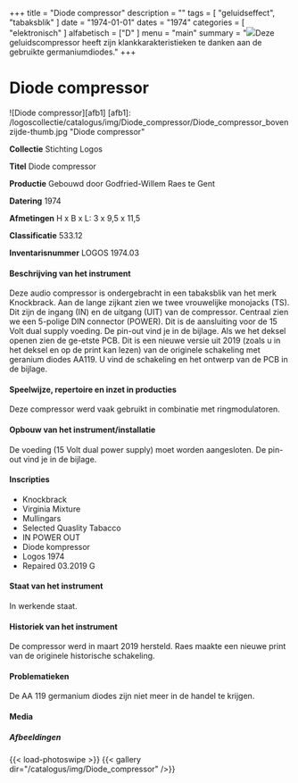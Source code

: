 ﻿+++
title = "Diode compressor"
description = ""
tags = [
    "geluidseffect",
"tabaksblik"
]
date = "1974-01-01"
dates = "1974"
categories = [ "elektronisch"
]
alfabetisch = ["D"
]
menu = "main"
summary = "<a href='/logoscollectie/catalogus/1974/diodecompressor'><img src='/logoscollectie/catalogus/img/Diode_compressor/Diode_compressor_bovenzijde-thumb.jpg'></a>Deze geluidscompressor heeft zijn klankkarakteristieken te danken aan de gebruikte germaniumdiodes."
+++

# Diode compressor

![Diode compressor][afb1]
[afb1]: /logoscollectie/catalogus/img/Diode_compressor/Diode_compressor_bovenzijde-thumb.jpg "Diode compressor"

**Collectie**
Stichting Logos

**Titel**
Diode compressor

**Productie**
Gebouwd door Godfried-Willem Raes te Gent

**Datering**
1974

**Afmetingen**
H x B x L: 3 x 9,5 x 11,5

**Classificatie**
533.12

**Inventarisnummer**
LOGOS 1974.03

#### Beschrijving van het instrument
Deze audio compressor is ondergebracht in een tabaksblik van het merk Knockbrack. Aan de lange zijkant zien we twee vrouwelijke monojacks (TS). Dit zijn de ingang (IN) en de uitgang (UIT) van de compressor. Centraal zien we een 5-polige DIN connector (POWER). Dit is de aansluiting voor de 15 Volt dual supply voeding. De pin-out vind je in de bijlage.
Als we het deksel openen zien de ge-etste PCB. Dit is een nieuwe versie uit 2019 (zoals u in het deksel en op de print kan lezen) van de originele schakeling met geranium diodes AA119. U vind de schakeling en het ontwerp van de PCB in de bijlage.

#### Speelwijze, repertoire en inzet in producties
Deze compressor werd vaak gebruikt in combinatie met ringmodulatoren.

#### Opbouw van het instrument/installatie
De voeding (15 Volt dual power supply) moet worden aangesloten. De pin-out vind je in de bijlage.

#### Inscripties
- Knockbrack
- Virginia Mixture
- Mullingars
- Selected Quaslity Tabacco
- IN POWER OUT
- Diode kompressor
- Logos 1974
- Repaired 03.2019 G

#### Staat van het instrument
In werkende staat.

#### Historiek van het instrument
De compressor werd in maart 2019 hersteld. Raes maakte een nieuwe print van de originele historische schakeling.

#### Problematieken
De AA 119 germanium diodes zijn niet meer in de handel te krijgen.

#### Media
##### Afbeeldingen
{{< load-photoswipe >}}
{{< gallery dir="/catalogus/img/Diode_compressor" />}}

